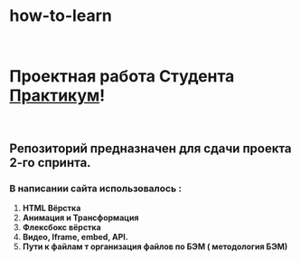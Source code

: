 # how-to-learn<br><br>
# Проектная работа Студента [Практикум](https://practicum.yandex.ru/ "Практикум")! <br><br>    

## Репозиторий предназначен для  сдачи проекта 2-го спринта.

### **В написании сайта использовалось :**
1. __HTML Вёрстка__
2. __Анимация и Трансформация__
3. __Флексбокс вёрстка__
4. __Видео, Iframe, embed, API.__
5. __Пути к файлам т организация файлов по БЭМ ( методология БЭМ)__


